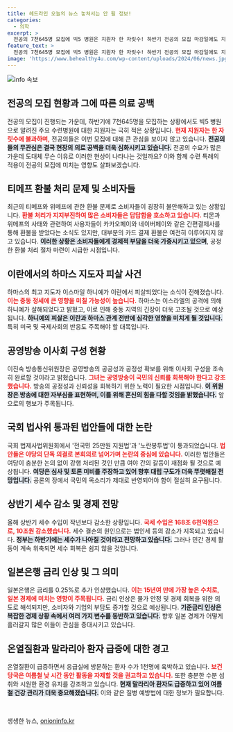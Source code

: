 ```yaml
---
title: 헤드라인 오늘의 뉴스 놓쳐서는 안 될 정보!
categories:
  - 의학
excerpt: >
  전공의 7천645명 모집에 빅5 병원은 지원자 한 자릿수! 하반기 전공의 모집 마감일에도 지원 무관심이 커지며 의료공백 우려가 깊어지고 있습니다. 과연 의료계는 어떻게 해석할까요?
feature_text: >
  전공의 7천645명 모집에 빅5 병원은 지원자 한 자릿수! 하반기 전공의 모집 마감일에도 지원 무관심이 커지며 의료공백 우려가 깊어지고 있습니다. 과연 의료계는 어떻게 해석할까요?
image: 'https://www.behealthy4u.com/wp-content/uploads/2024/06/news.jpg'
---
```


<p><img src="https://www.behealthy4u.com/wp-content/uploads/2024/06/news.jpg" alt="info 속보" /></p>

<h2 data-ke-size="size26">전공의 모집 현황과 그에 따른 의료 공백</h2>

<p data-ke-size="size16">전공의 모집이 진행되는 가운데, 하반기에 7천645명을 모집하는 상황에서도 빅5 병원으로 알려진 주요 수련병원에 대한 지원자는 극히 적은 상황입니다. <b><span style="color: #ee2323;">현재 지원자는 한 자릿수에 불과하며,</span></b> 전공의들은 이번 모집에 대해 큰 관심을 보이지 않고 있습니다. <b><span style="background-color: #21538527;">전공의들의 무관심은 결국 현장의 의료 공백을 더욱 심화시키고 있습니다.</span></b> 전공의 수요가 많은 가운데 도대체 무슨 이유로 이러한 현상이 나타나는 것일까요? 이와 함께 수련 특례의 적용이 전공의 모집에 미치는 영향도 살펴보겠습니다.</p>

<h2 data-ke-size="size26">티메프 환불 처리 문제 및 소비자들</h2>

<p data-ke-size="size16">최근의 티메프와 위메프에 관한 환불 문제로 소비자들이 굉장히 불안해하고 있는 상황입니다. <b><span style="color: #ee2323;">환불 처리가 지지부진하여 많은 소비자들은 답답함을 호소하고 있습니다.</span></b> 티몬과 위메프의 사태와 관련하여 사용자들이 카카오페이와 네이버페이와 같은 간편결제사를 통해 환불을 받았다는 소식도 있지만, 대부분의 카드 결제 환불은 여전히 이루어지지 않고 있습니다. <b><span style="background-color: #21538527;">이러한 상황은 소비자들에게 경제적 부담을 더욱 가중시키고 있으며</span></b>, 공정한 환불 처리 절차 마련이 시급한 시점입니다.</p>

<h2 data-ke-size="size26">이란에서의 하마스 지도자 피살 사건</h2>

<p data-ke-size="size16">하마스의 최고 지도자 이스마일 하니예가 이란에서 피살되었다는 소식이 전해졌습니다. <b><span style="color: #ee2323;">이는 중동 정세에 큰 영향을 미칠 가능성이 높습니다.</span></b> 하마스는 이스라엘의 공격에 의해 하니예가 살해되었다고 밝혔고, 이로 인해 중동 지역의 긴장이 더욱 고조될 것으로 예상됩니다. <b><span style="background-color: #21538527;">하니예의 피살은 이란과 하마스 관계 전반에 심각한 영향을 미치게 될 것입니다.</span></b> 특히 미국 및 국제사회의 반응도 주목해야 할 대목입니다.</p>

<h2 data-ke-size="size26">공영방송 이사회 구성 현황</h2>

<p data-ke-size="size16">이진숙 방송통신위원장은 공영방송의 공공성과 공정성 확보를 위해 이사회 구성을 조속히 완료할 것이라고 밝혔습니다. <b><span style="color: #ee2323;">그녀는 공영방송이 국민의 신뢰를 회복해야 한다고 강조했습니다.</span></b> 방송의 공정성과 신뢰성을 회복하기 위한 노력이 필요한 시점입니다. <b><span style="background-color: #21538527;">이 위원장은 방송에 대한 자부심을 표현하며, 이를 위해 혼신의 힘을 다할 것임을 밝했습니다.</span></b> 앞으로의 행보가 주목됩니다.</p>

<h2 data-ke-size="size26">국회 법사위 통과된 법안들에 대한 논란</h2>

<p data-ke-size="size16">국회 법제사법위원회에서 '전국민 25만원 지원법'과 '노란봉투법'이 통과되었습니다. <b><span style="color: #ee2323;">법안들은 야당의 단독 의결로 본회의로 넘어가며 논란의 중심에 있습니다.</span></b> 이러한 법안들은 여당이 충분한 논의 없이 강행 처리된 것인 만큼 여야 간의 갈등이 재점화 될 것으로 예상됩니다. <b><span style="background-color: #21538527;">여당은 심사 및 토론 미비를 주장하고 있어 향후 대립 구도가 더욱 뚜렷해질 전망입니다.</span></b> 공론의 장에서 국민의 목소리가 제대로 반영되어야 함이 절실히 요구됩니다.</p>

<h2 data-ke-size="size26">상반기 세수 감소 및 경제 전망</h2>

<p data-ke-size="size16">올해 상반기 세수 수입이 작년보다 감소한 상황입니다. <b><span style="color: #ee2323;">국세 수입은 168조 6천억원으로, 10조원 감소했습니다.</span></b> 세수 결손의 원인으로는 법인세 등의 감소가 지목되고 있습니다. <b><span style="background-color: #21538527;">정부는 하반기에는 세수가 나아질 것이라고 전망하고 있습니다.</span></b> 그러나 민간 경제 활동이 계속 위축되면 세수 회복은 쉽지 않을 것입니다.</p>

<h2 data-ke-size="size26">일본은행 금리 인상 및 그 의미</h2>

<p data-ke-size="size16">일본은행은 금리를 0.25%로 추가 인상했습니다. <b><span style="color: #ee2323;">이는 15년여 만에 가장 높은 수치로, 일본 경제에 미치는 영향이 주목됩니다.</span></b> 금리 인상은 물가 안정 및 경제 회복을 위한 의도로 해석되지만, 소비자와 기업의 부담도 증가할 것으로 예상됩니다. <b><span style="background-color: #21538527;">기준금리 인상은 복잡한 경제 상황 속에서 여러 가지 변수를 동반하고 있습니다.</span></b> 향후 일본 경제가 어떻게 흘러갈지 많은 이들이 관심을 증대시키고 있습니다.</p>

<h2 data-ke-size="size26">온열질환과 말라리아 환자 급증에 대한 경고</h2>

<p data-ke-size="size16">온열질환이 급증하면서 응급실에 방문하는 환자 수가 1천명에 육박하고 있습니다. <b><span style="color: #ee2323;">보건당국은 여름철 낮 시간 동안 활동을 자제할 것을 권고하고 있습니다.</span></b> 또한 충분한 수분 섭취와 시원한 환경 유지를 강조하고 있습니다. <b><span style="background-color: #21538527;">현재 말라리아 환자도 급증하고 있어 여름철 건강 관리가 더욱 중요해졌습니다.</span></b> 이와 같은 질병 예방법에 대한 정보가 필요합니다.</p> 

<p data-ke-size="size16">&nbsp;</p>
생생한 뉴스, <a href="https://onioninfo.kr" rel="dofollow">onioninfo.kr</a>


